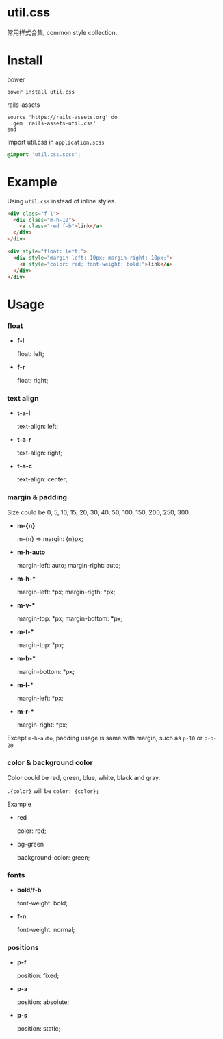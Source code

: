util.css
==========

常用样式合集, common style collection.

# Install

bower

```
bower install util.css
```

rails-assets

```
source 'https://rails-assets.org' do
  gem 'rails-assets-util.css'
end
```

Import util.css in `application.scss`

```scss
@import 'util.css.scss';
```

# Example

Using `util.css` instead of inline styles.

```html
<div class="f-l">
  <div class="m-h-10">
    <a class="red f-b">link</a>
  </div>
</div>
```

```html
<div style="float: left;">
  <div style="margin-left: 10px; margin-right: 10px;">
    <a style="color: red; font-weight: bold;">link</a>
  </div>
</div>
```


# Usage

### float

* **f-l**

  float: left;

* **f-r**

  float: right;

### text align

* **t-a-l**

  text-align: left;

* **t-a-r**

  text-align: right;

* **t-a-c**

  text-align: center;

### margin & padding

Size could be 0, 5, 10, 15, 20, 30, 40, 50, 100, 150, 200, 250, 300.

* __m-{n}__

  m-{n} => margin: {n}px;

* __m-h-auto__

  margin-left: auto;
  margin-right: auto;

* __m-h-\*__

  margin-left:  \*px;
  margin-rigth: \*px;

* __m-v-\*__

  margin-top:    \*px;
  margin-bottom: \*px;

* __m-t-\*__

  margin-top: \*px;

* __m-b-\*__

  margin-bottom: \*px;

* __m-l-\*__

  margin-left: \*px;

* __m-r-\*__

  margin-right: \*px;  

Except `m-h-auto`, padding usage is same with margin, such as `p-10` or `p-b-20`.

### color & background color

Color could be red, green, blue, white, black and gray.

`.{color}` will be `color: {color};`

Example

* red

  color: red;

* bg-green

  background-color: green;

### fonts

* __bold/f-b__

  font-weight: bold;

* __f-n__

  font-weight: normal;

### positions

* __p-f__

  position: fixed;

* __p-a__

  position: absolute;

* __p-s__

  position: static;
